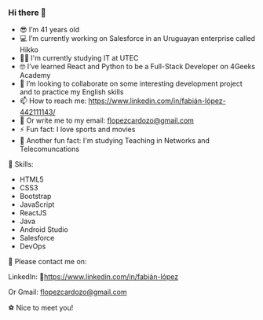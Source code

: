 ### Hi there 👋

- 😎 I’m 41 years old
- 💻 I’m currently working on Salesforce in an Uruguayan enterprise called Hikko
- 👨‍🎓 I'm currently studying IT at UTEC
- 🤓 I’ve learned React and Python to be a Full-Stack Developer on 4Geeks Academy
- 👯 I’m looking to collaborate on some interesting development project and to practice my English skills
- 📫 How to reach me: https://www.linkedin.com/in/fabián-lópez-442111143/
- 📝 Or write me to my email: flopezcardozo@gmail.com
- ⚡ Fun fact: I love sports and movies
- 🤔 Another fun fact: I'm studying Teaching in Networks and Telecomuncations

🚀 Skills:

- HTML5
- CSS3
- Bootstrap
- JavaScript
- ReactJS
- Java
- Android Studio
- Salesforce
- DevOps

📲 Please contact me on:

LinkedIn: 🔗https://www.linkedin.com/in/fabián-lópez

Or Gmail: flopezcardozo@gmail.com

⚽ Nice to meet you!
